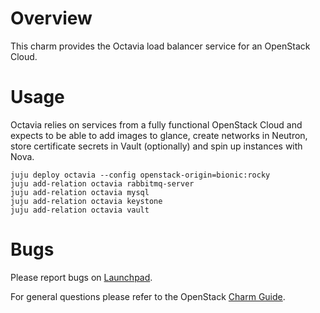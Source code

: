 # Overview

This charm provides the Octavia load balancer service for an OpenStack Cloud.

# Usage

Octavia relies on services from a fully functional OpenStack Cloud and expects
to be able to add images to glance, create networks in Neutron, store
certificate secrets in Vault (optionally) and spin up instances with Nova.

    juju deploy octavia --config openstack-origin=bionic:rocky
    juju add-relation octavia rabbitmq-server
    juju add-relation octavia mysql
    juju add-relation octavia keystone
    juju add-relation octavia vault

# Bugs

Please report bugs on [Launchpad](https://bugs.launchpad.net/charm-octavia/+filebug).

For general questions please refer to the OpenStack [Charm Guide](https://docs.openstack.org/charm-guide/latest/).
